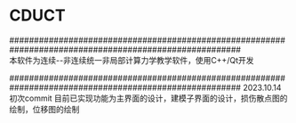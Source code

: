 # CDUCT
#######################################################################################################		  
本软件为连续--非连续统一非局部计算力学教学软件，使用C++/Qt开发




#######################################################################################################
2023.10.14 初次commit 目前已实现功能为主界面的设计，建模子界面的设计，损伤散点图的绘制，位移图的绘制
